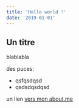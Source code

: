 ```yaml
---
title: 'Hello world !'
date: '2019-01-01'
---
```


## Un titre

blablabla

des puces:

- qsfqsdqsd
- qsdsdqsdqsd

un lien [vers mon about.me](http://about.me/diego.felipe)
